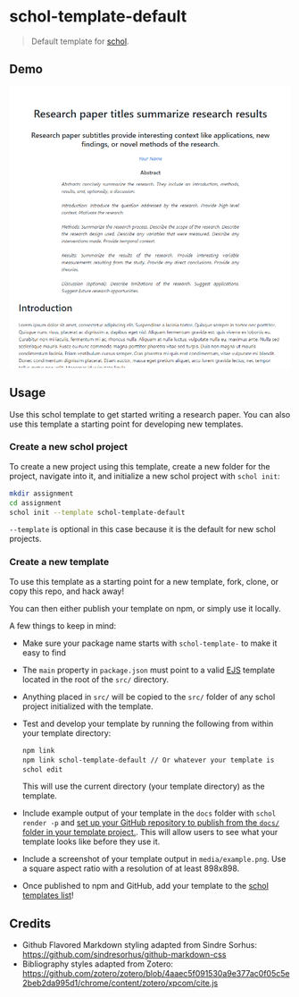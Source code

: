 # schol-template-default

> Default template for [schol](https://github.com/schol-js/schol).

## Demo

[![thumbnail](media/example.png)](https://schol-js.github.io/schol-template-default)

## Usage

Use this schol template to get started writing a research paper. You can also use this template a starting point for developing new templates.

### Create a new schol project

To create a new project using this template, create a new folder for the project, navigate into it, and initialize a new schol project with `schol init`:

```sh
mkdir assignment
cd assignment
schol init --template schol-template-default
```

`--template` is optional in this case because it is the default for new schol projects.

### Create a new template

To use this template as a starting point for a new template, fork, clone, or copy this repo, and hack away!

You can then either publish your template on npm, or simply use it locally.

A few things to keep in mind:

 - Make sure your package name starts with `schol-template-` to make it easy to find

 - The `main` property in `package.json` must point to a valid [EJS](http://ejs.co/) template located in the root of the `src/` directory.

 - Anything placed in `src/` will be copied to the `src/` folder of any schol project initialized with the template.

 - Test and develop your template by running the following from within your template directory:

   ```sh
   npm link
   npm link schol-template-default // Or whatever your template is
   schol edit
   ```
  
   This will use the current directory (your template directory) as the template.

 - Include example output of your template in the `docs` folder with `schol render -p` and [set up your GitHub repository to publish from the `docs/` folder in your template project.](https://help.github.com/articles/configuring-a-publishing-source-for-github-pages/#publishing-your-github-pages-site-from-a-docs-folder-on-your-master-branch). This will allow users to see what your template looks like before they use it.

 - Include a screenshot of your template output in `media/example.png`. Use a square aspect ratio with a resolution of at least 898x898.

 - Once published to npm and GitHub, add your template to the [schol templates list](https://github.com/schol-js/schol/wiki/templates)!

## Credits

 - Github Flavored Markdown styling adapted from Sindre Sorhus: https://github.com/sindresorhus/github-markdown-css
 - Bibliography styles adapted from Zotero: https://github.com/zotero/zotero/blob/4aaec5f091530a9e377ac0f05c5e2beb2da995d1/chrome/content/zotero/xpcom/cite.js